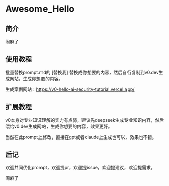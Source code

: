 # Awesome_Hello
## 简介

闹麻了

## 使用教程
批量替换prompt.md的 [替换我] 替换成你想要的内容，然后自行复制到v0.dev生成网站，生成你想要的内容。

生成案例网站：https://v0-hello-ai-security-tutorial.vercel.app/

## 扩展教程

v0本身对专业知识理解的实力有点弱，建议先deepseek生成专业知识内容，然后喂给v0.dev生成网站，生成你想要的内容，效果更好。

当然在此prompt上修改，直接在gpt或者claude上生成也可以，效果也不错。


## 后记
欢迎共同优化prompt，欢迎提pr，欢迎提issue，欢迎提建议，欢迎提需求。

闹麻了
